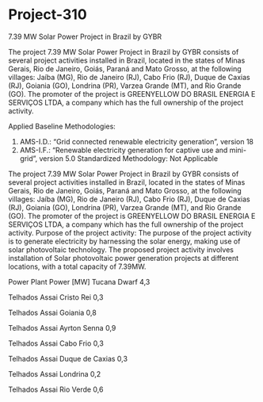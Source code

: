 # Project-310
7.39 MW Solar Power Project in Brazil by GYBR

The project 7.39 MW Solar Power Project in Brazil by GYBR consists of several project activities
installed in Brazil, located in the states of Minas Gerais, Rio de Janeiro, Goiás, Paraná and Mato Grosso,
at the following villages: Jaíba (MG), Rio de Janeiro (RJ), Cabo Frio (RJ), Duque de Caxias (RJ),
Goiania (GO), Londrina (PR), Varzea Grande (MT), and Rio Grande (GO). The promoter of the project
is GREENYELLOW DO BRASIL ENERGIA E SERVIÇOS LTDA, a company which has the full
ownership of the project activity.

Applied Baseline Methodologies:
1. AMS-I.D.: “Grid connected renewable
electricity generation”, version 18
2. AMS-I.F.: “Renewable electricity generation
for captive use and mini-grid”, version 5.0
Standardized Methodology: Not Applicable

The project 7.39 MW Solar Power Project in Brazil by GYBR consists of several project activities
installed in Brazil, located in the states of Minas Gerais, Rio de Janeiro, Goiás, Paraná and Mato
Grosso, at the following villages: Jaíba (MG), Rio de Janeiro (RJ), Cabo Frio (RJ), Duque de Caxias
(RJ), Goiania (GO), Londrina (PR), Varzea Grande (MT), and Rio Grande (GO). The promoter of
the project is GREENYELLOW DO BRASIL ENERGIA E SERVIÇOS LTDA, a company which
has the full ownership of the project activity.
Purpose of the project activity:
The purpose of the project activity is to generate electricity by harnessing the solar energy, making
use of solar photovoltaic technology. The proposed project activity involves installation of Solar
photovoltaic power generation projects at different locations, with a total capacity of 7.39MW.

Power Plant Power [MW] 
Tucana Dwarf 4,3 

Telhados Assai Cristo Rei 0,3

Telhados Assai Goiania 0,8 

Telhados Assai Ayrton Senna 0,9 

Telhados Assai Cabo Frio 0,3 

Telhados Assai Duque de Caxias 0,3 

Telhados Assai Londrina 0,2 

Telhados Assai Rio Verde 0,6
